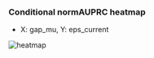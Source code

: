 ### Conditional normAUPRC heatmap

- X: gap_mu, Y: eps_current

![heatmap](/home/elicer/project_0814_2/results/20250814-094756/holdout/conditional_heatmap_gap_mu_vs_eps_current.png)
